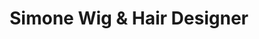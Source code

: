 ---
title: "Simone Wig & Hair Designer"
url: /brooklyn/simone-wig-und-hair-designer/
shop: Allgemein
---